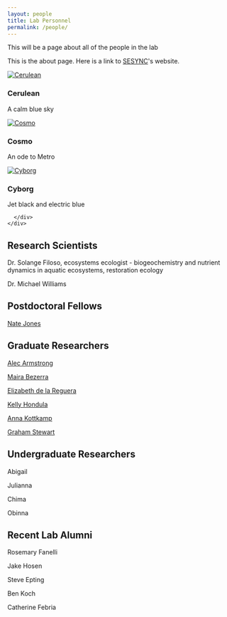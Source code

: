 ```yaml
---
layout: people
title: Lab Personnel
permalink: /people/
---
```



This will be a page about all of the people in the lab

This is the about page. Here is a link to [SESYNC][SESYNC]'s website.

<div class="row">

  <div class="col-lg-4 col-sm-6">
    <div class="thumbnail">
      <div class="image">
        <a href="#cerulean/"><img src="https://bootswatch.com/cerulean/thumbnail.png" class="img-responsive" alt="Cerulean"></a>
      </div>
      <div class="caption">
        <h3>Cerulean</h3>
        <p>A calm blue sky</p>
      </div>
    </div>
  </div>

  <div class="col-lg-4 col-sm-6">
    <div class="thumbnail">
      <div class="image">
        <a href="#cosmo/"><img class="img-responsive" src="https://bootswatch.com/cosmo/thumbnail.png" alt="Cosmo"></a>
      </div>
      <div class="caption">
        <h3>Cosmo</h3>
        <p>An ode to Metro</p>
      </div>
    </div>
  </div>

  <div class="col-lg-4 col-sm-6">
    <div class="thumbnail">
      <div class="image">
        <a href="#cyborg/"><img class="img-responsive" src="https://bootswatch.com/cyborg/thumbnail.png" alt="Cyborg"></a>
      </div>
      <div class="caption">
        <h3>Cyborg</h3>
        <p>Jet black and electric blue</p>


      </div>
    </div>
  </div>
  

## Research Scientists

Dr. Solange Filoso, ecosystems ecologist - biogeochemistry and nutrient dynamics in aquatic ecosystems, restoration ecology

Dr. Michael Williams

## Postdoctoral Fellows

[Nate Jones][Nate]

## Graduate Researchers

[Alec Armstrong][Alec]

[Maira Bezerra][Maira]

[Elizabeth de la Reguera][Elizabeth]

[Kelly Hondula][Kelly]

[Anna Kottkamp][Anna]

[Graham Stewart][Graham]

## Undergraduate Researchers

Abigail

Julianna

Chima

Obinna

## Recent Lab Alumni

Rosemary Fanelli

Jake Hosen

Steve Epting

Ben Koch

Catherine Febria

[Maira]: http://www.sesync.org/users/mbezerra
[Kelly]: http://www.sesync.org/users/khondula
[Graham]: http://www.sesync.org/users/gstewart
[Elizabeth]: http://www.sesync.org/users/ereguera
[Anna]: http://www.sesync.org/users/akottkamp
[Alec]: http://www.sesync.org/users/aarmstrong
[Nate]: http://www.sesync.org/users/njones
[SESYNC]: http://www.sesync.org
